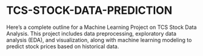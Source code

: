 # TCS-STOCK-DATA-PREDICTION
Here’s a complete outline for a Machine Learning Project on TCS Stock Data Analysis. This project includes data preprocessing, exploratory data analysis (EDA), and visualization, along with machine learning modeling to predict stock prices based on historical data. 
